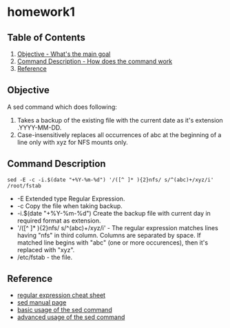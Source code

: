 # homework1

## Table of Contents

1. [Objective - What's the main goal](#objective)
2. [Command Description - How does the command work](#command-description)
3. [Reference](#reference)

## Objective

A sed command which does following:

1. Takes a backup of the existing file with the current date as it's extension .YYYY-MM-DD.
2. Case-insensitively replaces all occurrences of abc at the beginning of a line only with xyz for NFS mounts only.

## Command Description

```
sed -E -c -i.$(date "+%Y-%m-%d") '/([^ ]* ){2}nfs/ s/^(abc)+/xyz/i' /root/fstab
```

* -E Extended type Regular Expression.
* -c Copy the file when taking backup.
* -i.$(date "+%Y-%m-%d") Create the backup file with current day in required format as extension.
* '/([^ ]* ){2}nfs/ s/^(abc)+/xyz/i' - The regular expression matches lines having "nfs" in third column. Columns are separated by space. If matched line begins with "abc" (one or more occurences), then it's replaced with "xyz".
* /etc/fstab - the file.

## Reference

* [regular expression cheat sheet](https://cheatography.com/davechild/cheat-sheets/regular-expressions/)
* [sed manual page](https://linux.die.net/man/1/sed)
* [basic usage of the sed command](https://www.digitalocean.com/community/tutorials/the-basics-of-using-the-sed-stream-editor-to-manipulate-text-in-linux)
* [advanced usage of the sed command](https://www.gnu.org/software/sed/manual/html_node/advanced-sed.html)


